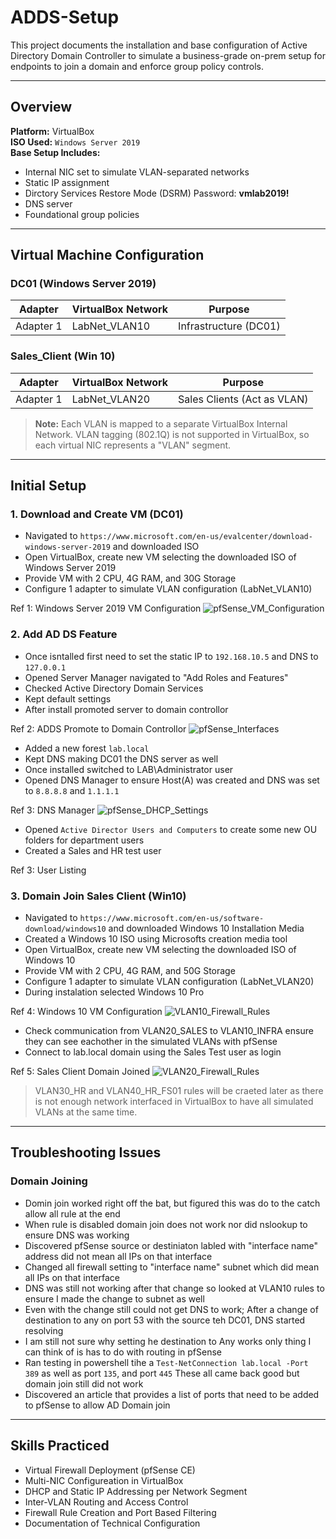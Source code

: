 # ADDS-Setup

This project documents the installation and base configuration of Active Directory Domain Controller to simulate a business-grade on-prem setup for endpoints to join a domain and enforce group policy controls.

---

## Overview
**Platform:** VirtualBox  
**ISO Used:** `Windows Server 2019`  
**Base Setup Includes:**
- Internal NIC set to simulate VLAN-separated networks
- Static IP assignment
- Dirctory Services Restore Mode (DSRM) Password: **vmlab2019!**
- DNS server
- Foundational group policies

---

## Virtual Machine Configuration  

### DC01 (Windows Server 2019)
|  Adapter  | VirtualBox Network  | Purpose           |
|-----------|---------------------|-------------------|
| Adapter 1 | LabNet_VLAN10   | Infrastructure (DC01) |

### Sales_Client (Win 10)
|  Adapter  | VirtualBox Network  | Purpose           |
|-----------|---------------------|-------------------|
| Adapter 1 | LabNet_VLAN20   | Sales Clients (Act as VLAN) |

> **Note:** Each VLAN is mapped to a separate VirtualBox Internal Network. VLAN tagging (802.1Q) is not supported in VirtualBox, so each virtual NIC represents a "VLAN" segment.

---

## Initial Setup

### 1. Download and Create VM (DC01)
 - Navigated to `https://www.microsoft.com/en-us/evalcenter/download-windows-server-2019` and downloaded ISO
 - Open VirtualBox, create new VM selecting the downloaded ISO of Windows Server 2019
 - Provide VM with 2 CPU, 4G RAM, and 30G Storage
 - Configure 1 adapter to simulate VLAN configuration (LabNet_VLAN10)

Ref 1: Windows Server 2019 VM Configuration
![pfSense_VM_Configuration](https://github.com/user-attachments/assets/156e5807-00e6-44d6-a6dc-a0040d144a96)

### 2. Add AD DS Feature
 - Once isntalled first need to set the static IP to `192.168.10.5` and DNS to `127.0.0.1`
 - Opened Server Manager navigated to "Add Roles and Features"
 - Checked Active Directory Domain Services
 - Kept default settings
 - After install promoted server to domain controllor

Ref 2: ADDS Promote to Domain Controllor
![pfSense_Interfaces](https://github.com/user-attachments/assets/0bd3cb82-8197-439a-81f2-bb0ad15e4586)

 - Added a new forest `lab.local`
 - Kept DNS making DC01 the DNS server as well
 - Once installed switched to LAB\Administrator user
 - Opened DNS Manager to ensure Host(A) was created and DNS was set to `8.8.8.8` and `1.1.1.1`

Ref 3: DNS Manager
![pfSense_DHCP_Settings](https://github.com/user-attachments/assets/61a727a4-0ae7-417a-9459-c381c105d27b)

 - Opened `Active Director Users and Computers` to create some new OU folders for department users
 - Created a Sales and HR test user

Ref 3: User Listing

### 3. Domain Join Sales Client (Win10)
 - Navigated to `https://www.microsoft.com/en-us/software-download/windows10` and downloaded Windows 10 Installation Media
 - Created a Windows 10 ISO using Microsofts creation media tool
 - Open VirtualBox, create new VM selecting the downloaded ISO of Windows 10
 - Provide VM with 2 CPU, 4G RAM, and 50G Storage
 - Configure 1 adapter to simulate VLAN configuration (LabNet_VLAN20)
 - During instalation selected Windows 10 Pro

Ref 4: Windows 10 VM Configuration
![VLAN10_Firewall_Rules](https://github.com/user-attachments/assets/9fee0708-fdea-4e20-b7f9-78a4211f25f0)

- Check communication from VLAN20_SALES to VLAN10_INFRA ensure they can see eachother in the simulated VLANs with pfSense
- Connect to lab.local domain using the Sales Test user as login

Ref 5: Sales Client Domain Joined
![VLAN20_Firewall_Rules](https://github.com/user-attachments/assets/7fe51df3-1cf0-47a2-868f-3efa058281cd)

> VLAN30_HR and VLAN40_HR_FS01 rules will be craeted later as there is not enough network interfaced in VirtualBox to have all simulated VLANs at the same time.

---

## Troubleshooting Issues

### Domain Joining
 - Domin join worked right off the bat, but figured this was do to the catch allow all rule at the end
 - When rule is disabled domain join does not work nor did nslookup to ensure DNS was working
 - Discovered pfSense source or destiniaton labled with "interface name" address did not mean all IPs on that interface
 - Changed all firewall setting to "interface name" subnet which did mean all IPs on that interface
 - DNS was still not working after that change so looked at VLAN10 rules to ensure I made the change to subnet as well
 - Even with the change still could not get DNS to work; After a change of destination to any on port 53 with the source teh DC01, DNS started resolving
 - I am still not sure why setting he destination to Any works only thing I can think of is has to do with routing in pfSense
 - Ran testing in powershell tihe a `Test-NetConnection lab.local -Port 389` as well as port `135`, and port `445` These all came back good but domain join still did not work
 - Discovered an article that provides a list of ports that need to be added to pfSense to allow AD Domain join

---

##  Skills Practiced

- Virtual Firewall Deployment (pfSense CE)
- Multi-NIC Configureation in VirtualBox
- DHCP and Static IP Addressing per Network Segment
- Inter-VLAN Routing and Access Control
- Firewall Rule Creation and Port Based Filtering
- Documentation of Technical Configuration
